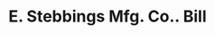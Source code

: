 ---
doi: 10.7916/D8572Q3S
date_other: '1899'
date_other_textual: '1899'
form: printed ephemera
genre:
- Invoices
name:
- E. Stebbings Mfg. Co.
object_in_context_url: https://biggert.cul.columbia.edu/items/view/ave_biggert_00508
subject_hierarchical_geographic:
- Springfield, Massachusetts, United States
subject_name:
- E. Stebbings Mfg. Co.
title: E. Stebbings Mfg. Co.. Bill
sort_title: E. Stebbings Mfg. Co.. Bill
call_number: ave_biggert_00508
coordinates:
- 42.112411,-72.547455
pid: ave_biggert_00508
identifiers: ave_biggert_00508
thumbnail: https://derivativo-1.library.columbia.edu/iiif/2/ldpd:343622/full/!256,256/0/native.jpg
permalink: /biggert/ave_biggert_00508/
layout: iiif-image-page
---